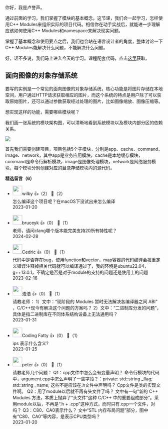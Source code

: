 你好，我是卢誉声。

通过前面的学习，我们掌握了模块的基本概念。这节课，我们会一起学习，怎样使用C++ Modules来组织实际的项目代码。相信你在动手实战后，就能进一步理解应该如何使用C++ Modules和namespace来解决现实问题。

掌握了基本概念和使用要点之后，我们也会站在语言设计者的角度，整体讨论一下C++ Modules能解决什么问题，不能解决什么问题。

好，话不多说，我们马上进入今天的学习。课程配套代码，点击[这里](https://github.com/samblg/cpp20-plus-indepth)获取。

## 面向图像的对象存储系统

要写的实例是一个常见的面向图像的对象存储系统，核心功能是将图片存储在本地空间，用户通过HTTP请求获取相应的图片，而这个系统的特点是用户除了可以获取原始图片，还可以通过参数获取经过处理的图片，比如图像缩放、图像压缩等。

想实现这样的功能，需要哪些模块呢？

我们画一张系统的模块架构图，可以清晰地看到系统模块以及模块内部分区的依赖关系。

![](https://static001.geekbang.org/resource/image/3e/15/3e344cfb7e5cef10a7defef271b44415.jpg?wh=2900x2311)

首先我们需要创建项目，项目包括5个子模块，分别是app、cache、command、image、network，其中app是业务应用模块，cache是本地缓存模块，command是命令行解析模块，image是图像处理模块，network是网络服务模块，每个模块分别创建对应的目录存储模块内的源代码。
<div><strong>精选留言（6）</strong></div><ul>
<li><img src="https://static001.geekbang.org/account/avatar/00/14/86/07/aefa4e8b.jpg" width="30px"><span>wilby</span> 👍（2） 💬（2）<div>怎么编译这个项目呢？在macOS下没试出来怎么编译</div>2023-01-20</li><br/><li><img src="https://static001.geekbang.org/account/avatar/00/0f/c5/54/a9b1d9f1.jpg" width="30px"><span>bruceyk</span> 👍（0） 💬（1）<div>老师，请问clang哪个版本能完美支持20所有特性呢？</div>2024-02-28</li><br/><li><img src="https://static001.geekbang.org/account/avatar/00/28/e4/a8/bb6e00ba.jpg" width="30px"><span>Cedric</span> 👍（0） 💬（1）<div>代码中是否存在bug，使用function和vector，map容器的代码编译会报重定义错误注释掉相关代码就可以编译通过了，我的环境是ubuntu22.04，g++13.0.1，不确定是否是对于module的支持的问题还是使用上的问题</div>2023-02-16</li><br/><li><img src="https://static001.geekbang.org/account/avatar/00/18/1f/29/c7a69190.jpg" width="30px"><span>浩浩</span> 👍（0） 💬（1）<div>请教老师：
1）文中：“现阶段的 Modules 暂时无法解决各编译器之间 ABI” ，C&#47;C++现今有解决这个问题的方案吗？
2）文中：“二进制库分发的问题”，具体是指二进制库在不同体系结构设备上无法通用吗？
</div>2023-01-31</li><br/><li><img src="https://static001.geekbang.org/account/avatar/00/13/dc/53/938b775e.jpg" width="30px"><span>Coding Fatty</span> 👍（0） 💬（1）<div>ips 表示什么含义?</div>2023-01-25</li><br/><li><img src="https://static001.geekbang.org/account/avatar/00/10/25/87/f3a69d1b.jpg" width="30px"><span>peter</span> 👍（0） 💬（1）<div>请教老师几个问题：
Q1：cpp文件中怎么会有变量声明？
命令行模块的代码中，argument.cpp中怎么声明了一些字段？：private: std::string _flag; std::string _name;  这些不是应该在.h文件中声明吗？ Cpp文件是类的实现文件啊。
Q2：用了module以后就不再有头文件了吗？
文中有一句“新的 C++ Modules 方法，本质上抛弃了“头文件”这种 C&#47;C++ 中的重要组成部分”。采用module以后，不再是“.h + .cpp”这种方式，而时只有.cpp一个文件，对吗？
Q3：C80、CA0表示什么？
文中“STL 内存布局问题”部分，图中有“C80、CA0”等内容，是表示CPU类型吗？</div>2023-01-20</li><br/>
</ul>